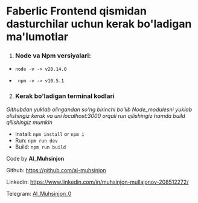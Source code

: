 # Faberlic Frontend qismidan dasturchilar uchun kerak bo'ladigan ma'lumotlar


1. ### Node va Npm versiyalari:

+ `node -v -> v20.14.0` 

+ ` npm -v -> v10.5.1`

2. ### Kerak bo'ladigan terminal kodlari 

*Githubdan yuklab olingandan so'ng birinchi bo'lib Node_modulesni yuklab olishingiz kerak va uni localhost:3000 orqali run qilishingiz hamda build qilishingiz mumkin*

+ Install: `npm install` or `npm i`
+ Run: `npm run dev`
+ Build: `npm run build`

Code by **Al_Muhsinjon**

Github: https://github.com/al-muhsinjon

Linkedin: https://www.linkedin.com/in/muhsinjon-mullajonov-208512272/

Telegram: [Al_Muhsinjon_0](https://t.me/Al_Muhsinjon_0)



